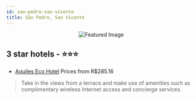 ```yaml
---
id: sao-pedro-sao-vicente
title: São Pedro, Sao Vicente
---
```


<center><img src="https://i.travelapi.com/hotels/10000000/9830000/9825700/9825697/dac79186_z.jpg" alt="Featured Image" /></center>


##  3 star hotels - ⭐️⭐️⭐️

-    [Aquiles Eco Hotel](https://us.hurb.com/hotels/sao-pedro/aquiles-eco-hotel-JNP-JP773910?cmp=18055) Prices from R$285.16
   > Take in the views from a terrace and make use of amenities such as complimentary wireless Internet access and concierge services.
